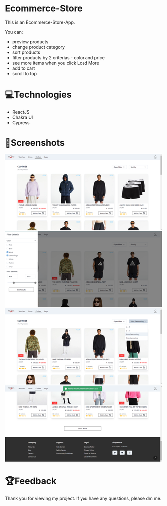 # Ecommerce-Store

This is an Ecommerce-Store-App.

You can:
- preview products
- change product category
- sort products
- filter products by 2 criterias - color and price
- see more items when you click Load More
- add to cart
- scroll to top

# 💻Technologies

 - ReactJS
 - Chakra UI
 - Cypress

# 👀Screenshots

<img src='Screenshots/homePage.png'></img>
<img src='Screenshots/filtered.png'></img>
<img src='Screenshots/sortedList.png'></img>
<img src='Screenshots/addCart.png'></img>

# 🏆Feedback 

Thank you for viewing my project. If you have any questions, please dm me.

